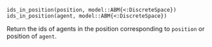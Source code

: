 ```
ids_in_position(position, model::ABM{<:DiscreteSpace})
ids_in_position(agent, model::ABM{<:DiscreteSpace})
```

Return the ids of agents in the position corresponding to `position` or position of `agent`.
